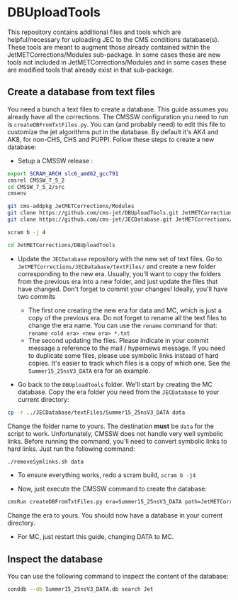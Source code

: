 # DBUploadTools
This repository contains additional files and tools which are helpful/necessary for uploading JEC to the CMS conditions database(s). These tools are meant to augment those already contained within the JetMETCorrections/Modules sub-package. In some cases these are new tools not included in JetMETCorrections/Modules and in some cases these are modified tools that already exist in that sub-package.

## Create a database from text files

You need a bunch a text files to create a database. This guide assumes you already have all the corrections. The CMSSW configuration you need to run is ``createDBFromTxtFiles.py``. You can (and probably need) to edit this file to customize the jet algorithms put in the database. By default it's AK4 and AK8, for non-CHS, CHS and PUPPI. Follow these steps to create a new database:

 - Setup a CMSSW release :

```bash
export SCRAM_ARCH slc6_amd62_gcc791
cmsrel CMSSW_7_5_2
cd CMSSW_7_5_2/src
cmsenv

git cms-addpkg JetMETCorrections/Modules
git clone https://github.com/cms-jet/DBUploadTools.git JetMETCorrections/DBUploadTools
git clone https://github.com/cms-jet/JECDatabase.git JetMETCorrections/JECDatabase

scram b -j 4

cd JetMETCorrections/DBUploadTools
```

 - Update the ``JECDatabase`` repository with the new set of text files. Go to ``JetMETCorrections/JECDatabase/textFiles/`` and create a new folder corresponding to the new era. Usually, you'll want to copy the folders from the previous era into a new folder, and just update the files that have changed. Don't forget to commit your changes! Ideally, you'll have two commits
   
    - The first one creating the new era for data and MC, which is just a copy of the previous era. Do not forget to rename all the text files to change the era name. You can use the ``rename`` command for that: ``rename <old era> <new era> *.txt``
    - The second updating the files. Please indicate in your commit message a reference to the mail / hypernews message. If you need to duplicate some files, please use symbolic links instead of hard copies. It's easier to track which files is a copy of which one. See the ``Summer15_25nsV3_DATA`` era for an example.

 - Go back to the ``DBUploadTools`` folder. We'll start by creating the MC database. Copy the era folder you need from the ``JECDatabase`` to your current directory:

```bash
cp -r ../JECDatabase/textFiles/Summer15_25nsV3_DATA data
```

Change the folder name to yours. The destination **must** be ``data`` for the script to work. Unfortunately, CMSSW does not handle very well symbolic links. Before running the command, you'll need to convert symbolic links to hard links. Just run the following command:

```bash
./removeSymlinks.sh data
```

 - To ensure everything works, redo a scram build, ``scram b -j4``

 - Now, just execute the CMSSW command to create the database:

```bash
cmsRun createDBFromTxtFiles.py era=Summer15_25nsV3_DATA path=JetMETCorrections/DBUploadTools/data/
```

Change the era to yours. You should now have a database in your current directory.

 - For MC, just restart this guide, changing DATA to MC.

## Inspect the database

You can use the following command to inspect the content of the database:

```bash
conddb --db Summer15_25nsV3_DATA.db search Jet
```
